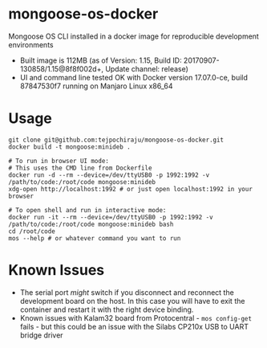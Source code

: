 # mongoose-os-docker
Mongoose OS CLI installed in a docker image for reproducible development environments

- Built image is 112MB (as of Version: 1.15, Build ID: 20170907-130858/1.15@8f8f002d+, Update channel: release)
- UI and command line tested OK with Docker version 17.07.0-ce, build 87847530f7
running on Manjaro Linux x86_64

# Usage

    git clone git@github.com:tejpochiraju/mongoose-os-docker.git
    docker build -t mongoose:minideb .
    
    # To run in browser UI mode:
    # This uses the CMD line from Dockerfile
    docker run -d --rm --device=/dev/ttyUSB0 -p 1992:1992 -v /path/to/code:/root/code mongoose:minideb
    xdg-open http://localhost:1992 # or just open localhost:1992 in your browser

    # To open shell and run in interactive mode:
    docker run -it --rm --device=/dev/ttyUSB0 -p 1992:1992 -v /path/to/code:/root/code mongoose:minideb bash
    cd /root/code
    mos --help # or whatever command you want to run

# Known Issues
- The serial port *might* switch if you disconnect and reconnect the development board on the host. In this case you will have to exit the container and restart it with the right device binding.
- Known issues with Kalam32 board from Protocentral - `mos config-get` fails - but this could be an issue with the Silabs CP210x USB to UART bridge driver 

